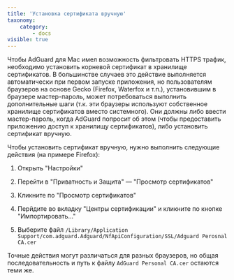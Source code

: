 ```yaml
---
title: 'Установка сертификата вручную'
taxonomy:
    category:
        - docs
visible: true
---
```


Чтобы AdGuard для Mac имел возможность фильтровать HTTPS трафик, необходимо установить корневой сертификат в хранилище сертификатов. В большинстве случаев это действие выполняется автоматически при первом запуске приложения, но пользователям браузеров на основе Gecko (Firefox, Waterfox и т.п.), установившим в браузере мастер-пароль, может потребоваться выполнить дополнительные шаги (т.к. эти браузеры используют собственное хранилище сертификатов вместо системного). Они должны либо ввести мастер-пароль, когда AdGuard попросит об этом (чтобы предоставить приложению доступ к хранилищу сертификатов), либо установить сертификат вручную. 

Чтобы установить сертификат вручную, нужно выполнить следующие действия (на примере Firefox):

  1. Открыть "Настройки"
  
  2. Перейти в "Приватность и Защита" — "Просмотр сертификатов" 
  
  3. Кликните по "Просмотр сертификатов"
  
  4. Перйдите во вкладку "Центры сертификации" и кликните по кнопке "Импортировать..."
  
  5. Выберите файл `/Library/Application Support/com.adguard.Adguard/NfApiConfiguration/SSL/Adguard Perosnal CA.cer`
  
Точные действия могут различаться для разных браузеров, но общая последовательность и путь к файлу `AdGuard Personal CA.cer` остаются теми же.

